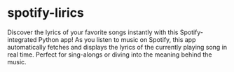 # spotify-lirics
Discover the lyrics of your favorite songs instantly with this Spotify-integrated Python app! As you listen to music on Spotify, this app automatically fetches and displays the lyrics of the currently playing song in real time. Perfect for sing-alongs or diving into the meaning behind the music.
